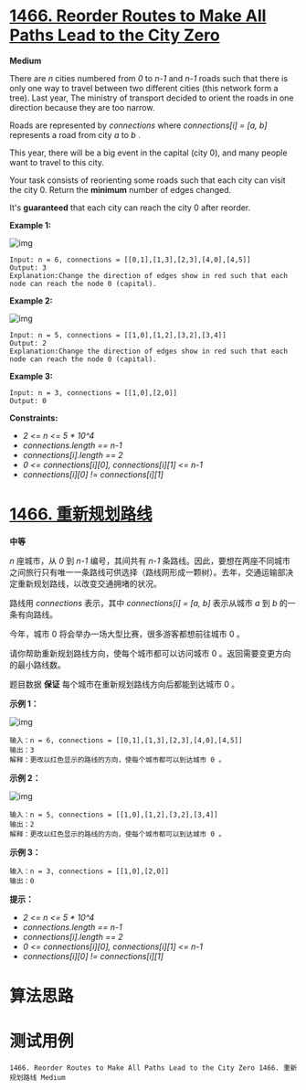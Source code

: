 # [1466. Reorder Routes to Make All Paths Lead to the City Zero][enTitle]

**Medium**

There are  *n*  cities numbered from  *0*  to  *n-1*  and  *n-1*  roads such that there is only one way to travel between two different cities (this network form a tree). Last year, The ministry of transport decided to orient the roads in one direction because they are too narrow.

Roads are represented by  *connections*  where  *connections[i] = [a, b]*  represents a road from city  *a*  to  *b* .

This year, there will be a big event in the capital (city 0), and many people want to travel to this city.

Your task consists of reorienting some roads such that each city can visit the city 0. Return the **minimum**  number of edges changed.

It's **guaranteed**  that each city can reach the city 0 after reorder.



**Example 1:** 

![img](https://assets.leetcode.com/uploads/2020/05/13/sample_1_1819.png)

```
Input: n = 6, connections = [[0,1],[1,3],[2,3],[4,0],[4,5]]
Output: 3
Explanation:Change the direction of edges show in red such that each node can reach the node 0 (capital).
```

**Example 2:** 

![img](https://assets.leetcode.com/uploads/2020/05/13/sample_2_1819.png)

```
Input: n = 5, connections = [[1,0],[1,2],[3,2],[3,4]]
Output: 2
Explanation:Change the direction of edges show in red such that each node can reach the node 0 (capital).
```

**Example 3:** 

```
Input: n = 3, connections = [[1,0],[2,0]]
Output: 0

```



**Constraints:** 

-  *2 <= n <= 5 * 10^4*  
-  *connections.length == n-1*  
-  *connections[i].length == 2*  
-  *0 <= connections[i][0], connections[i][1] <= n-1*  
-  *connections[i][0] != connections[i][1]* 


# [1466. 重新规划路线][cnTitle]

**中等**

 *n*  座城市，从  *0*  到  *n-1*  编号，其间共有  *n-1*  条路线。因此，要想在两座不同城市之间旅行只有唯一一条路线可供选择（路线网形成一颗树）。去年，交通运输部决定重新规划路线，以改变交通拥堵的状况。

路线用  *connections*  表示，其中  *connections[i] = [a, b]*  表示从城市  *a*  到  *b*  的一条有向路线。

今年，城市 0 将会举办一场大型比赛，很多游客都想前往城市 0 。

请你帮助重新规划路线方向，使每个城市都可以访问城市 0 。返回需要变更方向的最小路线数。

题目数据 **保证**  每个城市在重新规划路线方向后都能到达城市 0 。



**示例 1：** 

![img](https://assets.leetcode-cn.com/aliyun-lc-upload/uploads/2020/05/30/sample_1_1819.png)

```
输入：n = 6, connections = [[0,1],[1,3],[2,3],[4,0],[4,5]]
输出：3
解释：更改以红色显示的路线的方向，使每个城市都可以到达城市 0 。
```

**示例 2：** 

![img](https://assets.leetcode-cn.com/aliyun-lc-upload/uploads/2020/05/30/sample_2_1819.png)

```
输入：n = 5, connections = [[1,0],[1,2],[3,2],[3,4]]
输出：2
解释：更改以红色显示的路线的方向，使每个城市都可以到达城市 0 。
```

**示例 3：** 

```
输入：n = 3, connections = [[1,0],[2,0]]
输出：0

```



**提示：** 

-  *2 <= n <= 5 * 10^4*  
-  *connections.length == n-1*  
-  *connections[i].length == 2*  
-  *0 <= connections[i][0], connections[i][1] <= n-1*  
-  *connections[i][0] != connections[i][1]* 




# 算法思路

# 测试用例
```
1466. Reorder Routes to Make All Paths Lead to the City Zero 1466. 重新规划路线 Medium
```

[enTitle]: https://leetcode.com/problems/reorder-routes-to-make-all-paths-lead-to-the-city-zero/
[cnTitle]: https://leetcode-cn.com/problems/reorder-routes-to-make-all-paths-lead-to-the-city-zero/
